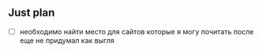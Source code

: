 ## Just plan
- [ ] необходимо найти место для сайтов которые я могу почитать после еще не придумал как выгля
